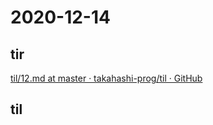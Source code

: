 # 2020-12-14

## tir
[til/12\.md at master · takahashi\-prog/til · GitHub](https://github.com/takahashi-prog/til/blob/master/tir/2020/12.md#1314)

## til
